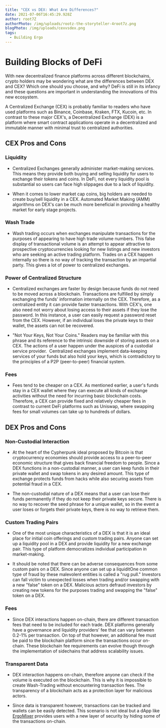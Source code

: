 ```yaml
---
title: "CEX vs DEX: What Are Differences?"
date: 2021-07-06T16:45:29.928Z
author: root7Z
authorPhoto: /img/uploads/rootz-the-storyteller-4root7z.png
blogPhoto: /img/uploads/cexvsdex.png
tags:
  - Building Ergo
---
```

<!--StartFragment-->



# Building Blocks of DeFi



With new decentralized finance platforms across different blockchains, crypto holders may be wondering what are the differences between DEX and CEX? Which one should you choose, and why? DeFi is still in its infancy and these questions are important in understanding the innovations of this new ecosystem.



A Centralized Exchange (CEX) is probably familiar to readers who have used platforms such as Binance, Coinbase, Kraken, FTX, Kucoin, etc. In contrast to these major CEX's, a Decentralized Exchange (DEX) is a platform where smart contract applications operate in a decentralized and immutable manner with minimal trust to centralized authorities.



## CEX Pros and Cons



### Liquidity



* Centralized Exchanges generally administer market-making services. This means they provide both buying and selling liquidity for users to exchange their tokens and coins. In DeFi, not every liquidity pool is substantial so users can face high slippages due to a lack of liquidity.



* When it comes to lower market cap coins, big holders are needed to create buy/sell liquidity in a CEX. Automated Market Making (AMM) algorithms on DEX's can be much more beneficial in providing a healthy market for early stage projects.



### Wash Trade



* Wash trading occurs when exchanges manipulate transactions for the purposes of appearing to have high trade volume numbers. This false display of transactional volume is an attempt to appear attractive to prospective cryptocurrencies looking for new listings and new investors who are seeking an active trading platform. Trades on a CEX happen internally so there is no way of tracking the transaction by an impartial party. This gives a lot of power to centralized exchanges.



### Power of Centralized Structure



* Centralized exchanges are faster by design because funds do not need to be moved across a blockchain. Transactions are fulfilled by simply exchanging the funds' information internally on the CEX. Therefore, as a centralized entity it can provide faster transactions. With CEX's, one also need not worry about losing access to their assets if they lose the password. In this instance, a user can easily request a password reset from the CEX. However, if an individual loses the private keys to their wallet, the assets can not be recovered.



* "Not Your Keys, Not Your Coins." Readers may be familiar with this phrase and its reference to the intrinsic downside of storing assets on a CEX. The actions of a user happen under the auspices of a custodial service provider.  Centralized exchanges implement data-keeping services of your funds but also hold your keys, which is contradictory to the principles of a P2P (peer-to-peer) financial system. 



### Fees



* Fees tend to be cheaper on a CEX. As mentioned earlier, a user's funds stay in a CEX wallet where they can execute all kinds of exchange activities without the need for incurring basic blockchain costs. Therefore, a CEX can provide fixed and relatively cheaper fees in contrast to current DeFi platforms such as Uniswap, where swapping fees for small volumes can take up to hundreds of dollars.



## DEX Pros and Cons



### Non-Custodial Interaction



* At the heart of the Cypherpunk ideal proposed by Bitcoin is that cryptocurrency economies should provide access to a peer-to-peer economic structure that gives back financial freedom to people. Since a DEX functions in a non-custodial manner, a user can keep funds in their private wallet and swap tokens in any desired amount. This type of exchange protects funds from hacks while also securing assets from potential fraud in a CEX.



* The non-custodial nature of a DEX means that a user can lose their funds permanently if they do not keep their private keys secure. There is no way to recover the seed phrase for a unique wallet, so in the event a user loses or forgets their private keys, there is no way to retrieve them.



### Custom Trading Pairs



* One of the most unique characteristics of a DEX is that it is an ideal place for initial coin offerings and custom trading pairs. Anyone can set up a liquidity pool in a DEX and provide liquidity for a new exchange pair. This type of platform democratizes individual participation in market-making.



* It should be noted that there can be adverse consequences from some custom pairs on a DEX. Since anyone can set up a liquiditOne common type of fraud by these malevolent entities is called a "rug pull." Investors can fall victim to unexpected losses when trading and/or swapping with a new "false" token on a DEX. Malicious actors defraud investors by creating new tokens for the purposes trading and swapping the "false" token on a DEX.



### Fees

* Since DEX interactions happen on-chain, there are different transaction fees that need to be included for each trade. DEX platforms generally have a governance and liquidity providers’ fee that can vary between 0.2-1% per transaction. On top of that however, an additional fee must be paid to the blockchain platform since the transactions occur on-chain. These blockchain fee requirements can evolve though through the implementation of sidechains that address scalability issues.



### Transparent Data



* DEX interaction happens on-chain, therefore anyone can check if the volume is executed on the blockchain. This is why it is impossible to create Wash-Trading without encountering transaction fees. The transparency of a blockchain acts as a protection layer for malicious actors.



* Since data is transparent however, transactions can be tracked and wallets can be easily detected. This scenario is not ideal but a dApp like [ErgoMixer](https://ergoplatform.org/en/blog/2021-05-12-ergomixer/) provides users with a new layer of security by hiding some of the transactions on-chain.



<!--EndFragment-->